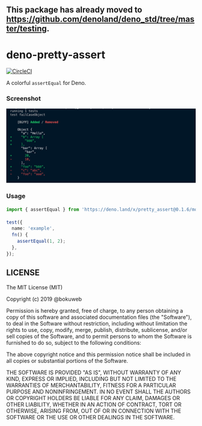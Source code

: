 ## This package has already moved to https://github.com/denoland/deno_std/tree/master/testing.

# deno-pretty-assert

[![CircleCI](https://circleci.com/gh/bokuweb/deno-pretty-assert.svg?style=svg)](https://circleci.com/gh/bokuweb/deno-pretty-assert)

A colorful `assertEqual` for Deno.

### Screenshot

<img src="https://github.com/bokuweb/deno-pretty-assert/blob/master/screenshot.png?raw=true" />

### Usage

``` typescript
import { assertEqual } from 'https://deno.land/x/pretty_assert@0.1.6/mod.ts';

test({
  name: 'example',
  fn() {
    assertEqual(1, 2);
  },
});
```

## LICENSE

The MIT License (MIT)

Copyright (c) 2019 @bokuweb

Permission is hereby granted, free of charge, to any person obtaining a copy
of this software and associated documentation files (the "Software"), to deal
in the Software without restriction, including without limitation the rights
to use, copy, modify, merge, publish, distribute, sublicense, and/or sell
copies of the Software, and to permit persons to whom the Software is
furnished to do so, subject to the following conditions:

The above copyright notice and this permission notice shall be included in all
copies or substantial portions of the Software.

THE SOFTWARE IS PROVIDED "AS IS", WITHOUT WARRANTY OF ANY KIND, EXPRESS OR
IMPLIED, INCLUDING BUT NOT LIMITED TO THE WARRANTIES OF MERCHANTABILITY,
FITNESS FOR A PARTICULAR PURPOSE AND NONINFRINGEMENT. IN NO EVENT SHALL THE
AUTHORS OR COPYRIGHT HOLDERS BE LIABLE FOR ANY CLAIM, DAMAGES OR OTHER
LIABILITY, WHETHER IN AN ACTION OF CONTRACT, TORT OR OTHERWISE, ARISING FROM,
OUT OF OR IN CONNECTION WITH THE SOFTWARE OR THE USE OR OTHER DEALINGS IN THE
SOFTWARE.


